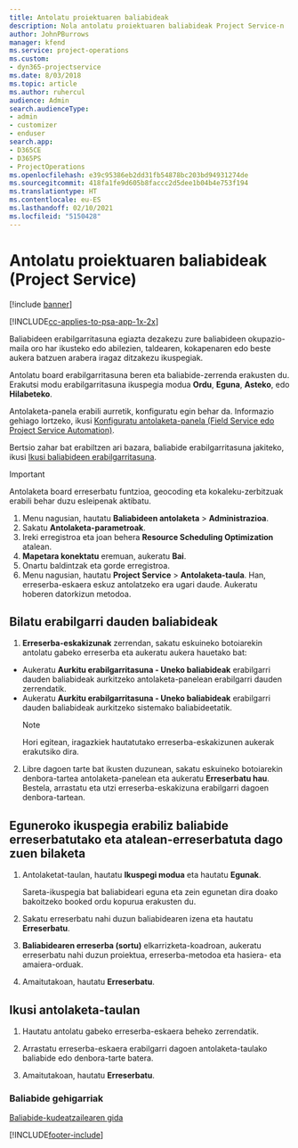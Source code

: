 ```yaml
---
title: Antolatu proiektuaren baliabideak
description: Nola antolatu proiektuaren baliabideak Project Service-n
author: JohnPBurrows
manager: kfend
ms.service: project-operations
ms.custom:
- dyn365-projectservice
ms.date: 8/03/2018
ms.topic: article
ms.author: ruhercul
audience: Admin
search.audienceType:
- admin
- customizer
- enduser
search.app:
- D365CE
- D365PS
- ProjectOperations
ms.openlocfilehash: e39c95386eb2dd31fb54878bc203bd94931274de
ms.sourcegitcommit: 418fa1fe9d605b8faccc2d5dee1b04b4e753f194
ms.translationtype: HT
ms.contentlocale: eu-ES
ms.lasthandoff: 02/10/2021
ms.locfileid: "5150428"
---
```

# <a name="schedule-resources-for-a-project-project-service"></a>Antolatu proiektuaren baliabideak (Project Service)

[!include [banner](../includes/psa-now-project-operations.md)]

[!INCLUDE[cc-applies-to-psa-app-1x-2x](../includes/cc-applies-to-psa-app-1x-2x.md)]

Baliabideen erabilgarritasuna egiazta dezakezu zure baliabideen okupazio-maila oro har ikusteko edo abilezien, taldearen, kokapenaren edo beste aukera batzuen arabera iragaz ditzakezu ikuspegiak.  
  
Antolatu board erabilgarritasuna beren eta baliabide-zerrenda erakusten du. Erakutsi modu erabilgarritasuna ikuspegia modua **Ordu**, **Eguna**, **Asteko**, edo **Hilabeteko**.  
  
Antolaketa-panela erabili aurretik, konfiguratu egin behar da. Informazio gehiago lortzeko, ikusi [Konfiguratu antolaketa-panela (Field Service edo Project Service Automation)](https://docs.microsoft.com/dynamics365/field-service/configure-schedule-board).
  
Bertsio zahar bat erabiltzen ari bazara, baliabide erabilgarritasuna jakiteko, ikusi [Ikusi baliabideen erabilgarritasuna](../psa/view-resource-availability.md).  

> [!IMPORTANT]
>  Antolaketa board erreserbatu funtzioa, geocoding eta kokaleku-zerbitzuak erabili behar duzu esleipenak aktibatu.  
> 
> 1. Menu nagusian, hautatu **Baliabideen antolaketa** > **Administrazioa**.  
> 2. Sakatu **Antolaketa-parametroak**.  
> 3. Ireki erregistroa eta joan behera **Resource Scheduling Optimization** atalean.  
> 4. **Mapetara konektatu** eremuan, aukeratu **Bai**.  
> 5. Onartu baldintzak eta gorde erregistroa.  
> 6. Menu nagusian, hautatu **Project Service** > **Antolaketa-taula**. Han, erreserba-eskaera eskuz antolatzeko era ugari daude. Aukeratu hoberen datorkizun metodoa.
  
## <a name="find-available-resources"></a>Bilatu erabilgarri dauden baliabideak

1.  **Erreserba-eskakizunak** zerrendan, sakatu eskuineko botoiarekin antolatu gabeko erreserba eta aukeratu aukera hauetako bat:  
  
- Aukeratu **Aurkitu erabilgarritasuna - Uneko baliabideak** erabilgarri dauden baliabideak aurkitzeko antolaketa-panelean erabilgarri dauden zerrendatik.  
- Aukeratu **Aurkitu erabilgarritasuna - Uneko baliabideak** erabilgarri dauden baliabideak aurkitzeko sistemako baliabideetatik.  
   > [!NOTE]
   >  Hori egitean, iragazkiek hautatutako erreserba-eskakizunen aukerak erakutsiko dira.  
  
2. Libre dagoen tarte bat ikusten duzunean, sakatu eskuineko botoiarekin denbora-tartea antolaketa-panelean eta aukeratu **Erreserbatu hau**. Bestela, arrastatu eta utzi erreserba-eskakizuna erabilgarri dagoen denbora-tartean.  
  

## <a name="book-a-resource-using-the-daily-view-and-find-whos-under-booked"></a>Eguneroko ikuspegia erabiliz baliabide erreserbatutako eta atalean-erreserbatuta dago zuen bilaketa
  
1.  Antolaketat-taulan, hautatu **Ikuspegi modua** eta hautatu **Egunak**.  
  
    Sareta-ikuspegia bat baliabideari eguna eta zein egunetan dira doako bakoitzeko booked ordu kopurua erakusten du.  
  
2.  Sakatu erreserbatu nahi duzun baliabidearen izena eta hautatu **Erreserbatu**.  
  
3.  **Baliabidearen erreserba (sortu)** elkarrizketa-koadroan, aukeratu erreserbatu nahi duzun proiektua, erreserba-metodoa eta hasiera- eta amaiera-orduak.  
  
4.  Amaitutakoan, hautatu **Erreserbatu**.  
  
## <a name="view-to-the-schedule-board"></a>Ikusi antolaketa-taulan
  
1.  Hautatu antolatu gabeko erreserba-eskaera beheko zerrendatik.  
  
2.  Arrastatu erreserba-eskaera erabilgarri dagoen antolaketa-taulako baliabide edo denbora-tarte batera.  
  
3.  Amaitutakoan, hautatu **Erreserbatu**.  
  
### <a name="additional-resources"></a>Baliabide gehigarriak  
 [Baliabide-kudeatzailearen gida](../psa/resource-manager-guide.md)


[!INCLUDE[footer-include](../includes/footer-banner.md)]